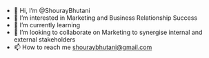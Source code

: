 - 👋 Hi, I’m @ShourayBhutani
- 👀 I’m interested in Marketing and Business Relationship Success 
- 🌱 I’m currently learning 
- 💞️ I’m looking to collaborate on Marketing to synergise internal and external stakeholders
- 📫 How to reach me shouraybhutani@gmail.com

<!---
Shouray1996/Shouray1996 is a ✨ special ✨ repository because its `README.md` (this file) appears on your GitHub profile.
You can click the Preview link to take a look at your changes.

--->
